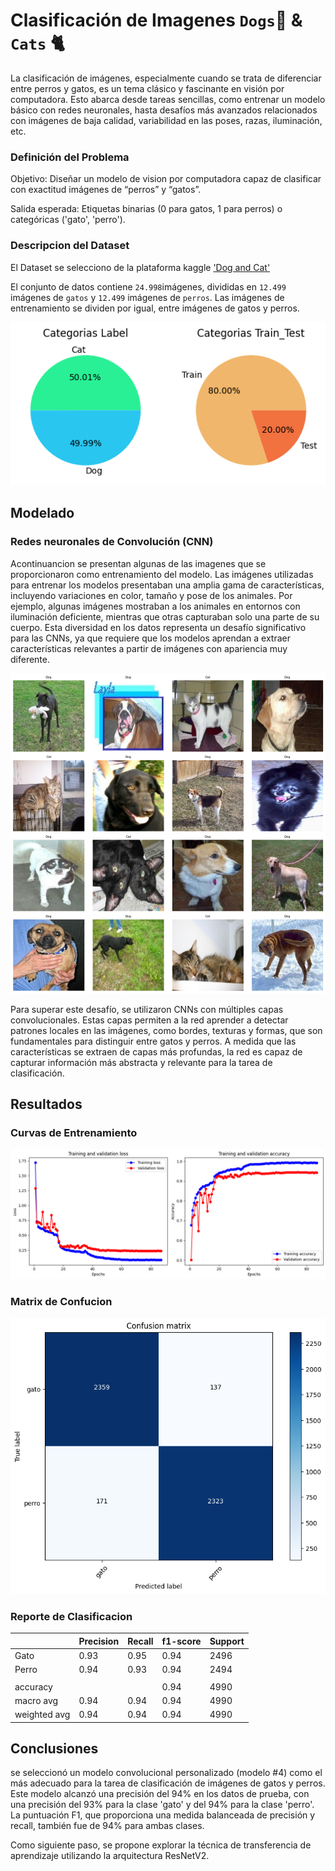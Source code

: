 # Clasificación de Imagenes `Dogs`🐶 & `Cats` 🐈

La clasificación de imágenes, especialmente cuando se trata de diferenciar entre perros y gatos, es un tema clásico y fascinante en visión por computadora. Esto abarca desde tareas sencillas, como entrenar un modelo básico con redes neuronales, hasta desafíos más avanzados relacionados con imágenes de baja calidad, variabilidad en las poses, razas, iluminación, etc.

### Definición del Problema

Objetivo: Diseñar un modelo de vision por computadora capaz de clasificar con exactitud imágenes de “perros” y “gatos”.
    
Salida esperada: Etiquetas binarias (0 para gatos, 1 para perros) o categóricas ('gato', 'perro').
    


### Descripcion del Dataset

El Dataset se selecciono de la plataforma kaggle ['Dog and Cat'](https://www.kaggle.com/datasets/bhavikjikadara/dog-and-cat-classification-dataset)

El conjunto de datos contiene `24.998`imágenes, divididas en `12.499` imágenes de `gatos` y `12.499` imágenes de `perros`. Las imágenes de entrenamiento se dividen por igual, entre imágenes de gatos y perros.

<img src='img/datos.png'>

## Modelado 
### Redes neuronales de Convolución (CNN)

Acontinuancion se presentan algunas de las imagenes que se proporcionaron como entrenamiento del modelo. Las imágenes utilizadas para entrenar los modelos presentaban una amplia gama de características, incluyendo variaciones en color, tamaño y pose de los animales. Por ejemplo, algunas imágenes mostraban a los animales en entornos con iluminación deficiente, mientras que otras capturaban solo una parte de su cuerpo. Esta diversidad en los datos representa un desafío significativo para las CNNs, ya que requiere que los modelos aprendan a extraer características relevantes a partir de imágenes con apariencia muy diferente.

![animales](img/images.png)

Para superar este desafío, se utilizaron CNNs con múltiples capas convolucionales. Estas capas permiten a la red aprender a detectar patrones locales en las imágenes, como bordes, texturas y formas, que son fundamentales para distinguir entre gatos y perros. A medida que las características se extraen de capas más profundas, la red es capaz de capturar información más abstracta y relevante para la tarea de clasificación.

## Resultados
### Curvas de Entrenamiento
![curvas_de_entrenamiento](img/curvas.png)
### Matrix de Confucion
![matrix_de_confución](img/matrix.png)
### Reporte de Clasificacion
|              | Precision | Recall | f1-score | Support |
|--------------|------------|--------|----------|---------|
| Gato         | 0.93       | 0.95   | 0.94     | 2496    |
| Perro        | 0.94       | 0.93   | 0.94     | 2494    |
|              |            |        |          |         |
| accuracy     |            |        | 0.94     | 4990    |
| macro avg    | 0.94       | 0.94   | 0.94     | 4990    |
| weighted avg | 0.94       | 0.94   | 0.94     | 4990    |

## Conclusiones
se seleccionó un modelo convolucional personalizado (modelo #4) como el más adecuado para la tarea de clasificación de imágenes de gatos y perros. Este modelo alcanzó una precisión del 94% en los datos de prueba, con una precisión del 93% para la clase 'gato' y del 94% para la clase 'perro'. La puntuación F1, que proporciona una medida balanceada de precisión y recall, también fue de 94% para ambas clases.

Como siguiente paso, se propone explorar la técnica de transferencia de aprendizaje utilizando la arquitectura ResNetV2.